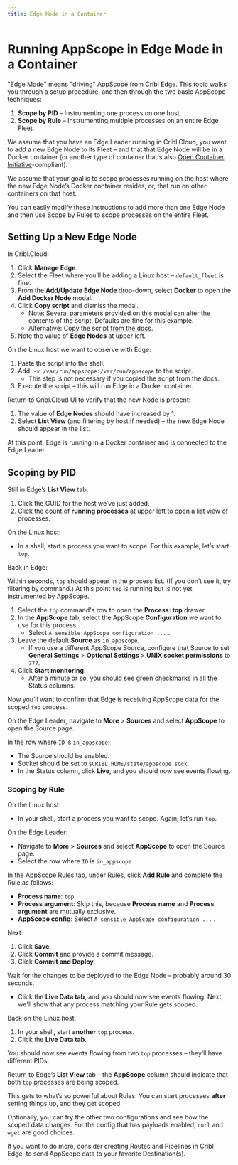 ```yaml
---
title: Edge Mode in a Container
---
```


# Running AppScope in Edge Mode in a Container

"Edge Mode" means "driving" AppScope from Cribl Edge. This topic walks you through a setup procedure, and then through the two basic AppScope techniques:

1. **Scope by PID** – Instrumenting one process on one host.
2. **Scope by Rule** – Instrumenting multiple processes on an entire Edge Fleet.

We assume that you have an Edge Leader running in Cribl.Cloud, you want to add a new Edge Node to its Fleet – and that that Edge Node will be in a Docker container (or another type of container that's also [Open Container Initiative](https://opencontainers.org/)-compliant).

We assume that your goal is to scope processes running on the host where the new Edge Node’s Docker container resides, or, that run on other containers on that host.

You can easily modify these instructions to add more than one Edge Node and then use Scope by Rules to scope processes on the entire Fleet.

## Setting Up a New Edge Node

In Cribl.Cloud:

1. Click **Manage Edge**.
2. Select the Fleet where you’ll be adding a Linux host – `default_fleet` is fine.
3. From the **Add/Update Edge Node** drop-down, select **Docker** to open the **Add Docker Node** modal.
4. Click **Copy script** and dismiss the modal.
    - Note: Several parameters provided on this modal can alter the contents of the script. Defaults are fine for this example.
    - Alternative: Copy the script [from the docs](https://docs.cribl.io/edge/deploy-running-docker).
1. Note the value of **Edge Nodes** at upper left.

On the Linux host we want to observe with Edge:

1. Paste the script into the shell.
2. Add  `-v /var/run/appscope:/var/run/appscope` to the script.
    - This step is not necessary if you copied the script from the docs.
3. Execute the script – this will run Edge in a Docker container.   

Return to Cribl.Cloud UI to verify that the new Node is present:

1. The value of **Edge Nodes** should have increased by 1.
2. Select **List View** (and filtering by host if needed) – the new Edge Node should appear in the list.  

At this point, Edge is running in a Docker container and is connected to the Edge Leader.  

## Scoping by PID

Still in Edge’s **List View** tab:

1. Click the GUID for the host we’ve just added.
2. Click the count of **running processes** at upper left to open a list view of processes.

On the Linux host: 

- In a shell, start a process you want to scope.  For this example, let’s start `top`.  

Back in Edge: 

Within seconds, `top` should appear in the process list. (If you don’t see it, try filtering by command.) At this point `top` is running but is not yet instrumented by AppScope.

1. Select the `top` command's row to open the **Process: top** drawer.
2. In the **AppScope** tab, select the AppScope **Configuration** we want to use for this process. 
    - Select `A sensible AppScope configuration ...` .  
3. Leave the default **Source** as `in_appscope`.
    - If you use a different AppScope Source, configure that Source to set **General Settings** > **Optional Settings** > **UNIX socket permissions** to `777`.
4. Click **Start monitoring**.  
    - After a minute or so, you should see green checkmarks in all the Status columns.

Now you’ll want to confirm that Edge is receiving AppScope data for the scoped `top` process.

On the Edge Leader, navigate to **More** > **Sources** and select **AppScope** to open the Source page. 

In the row where `ID` is `in_appscope`: 
- The Source should be enabled.
- Socket should be set to `$CRIBL_HOME/state/appscope.sock`.  
- In the Status column, click **Live**, and you should now see events flowing.

### Scoping by Rule

On the Linux host: 

- In your shell, start a process you want to scope.  Again, let’s  run `top`.  

On the Edge Leader:

- Navigate to **More** > **Sources** and select **AppScope** to open the Source page. 
- Select the row where `ID` is `in_appscope` .

In the AppScope Rules tab, under Rules, click **Add Rule** and complete the Rule as follows:

- **Process name**: `top`
- **Process argument**: Skip this, because **Process name** and **Process argument** are mutually exclusive.
- **AppScope config**: Select `A sensible AppScope configuration ...` .  

Next:

1. Click **Save**.
2. Click **Commit** and provide a commit message. 
3. Click **Commit and Deploy**.

Wait for the changes to be deployed to the Edge Node – probably around 30 seconds. 

- Click the **Live Data tab**, and you should now see events flowing. Next, we'll show that any process matching your Rule gets scoped.

Back on the Linux host:

1. In your shell, start **another** `top` process.
2. Click the **Live Data tab**.
   
You should now see events flowing from two `top` processes – they’ll have different PIDs.

Return to Edge’s **List View** tab – the **AppScope** column should indicate that both `top` processes are being scoped.

This gets to what’s so powerful about Rules: You can start processes **after** setting things up, and they get scoped.

Optionally, you can try the other two configurations and see how the scoped data changes. For the config that has payloads enabled, `curl` and `wget` are good choices.

If you want to do more, consider creating Routes and Pipelines in Cribl Edge, to send AppScope data to your favorite Destination(s).
